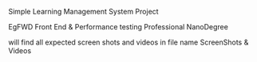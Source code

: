Simple Learning Management System Project 

EgFWD Front End & Performance testing Professional NanoDegree


will find all expected screen shots and videos in file name ScreenShots & Videos
